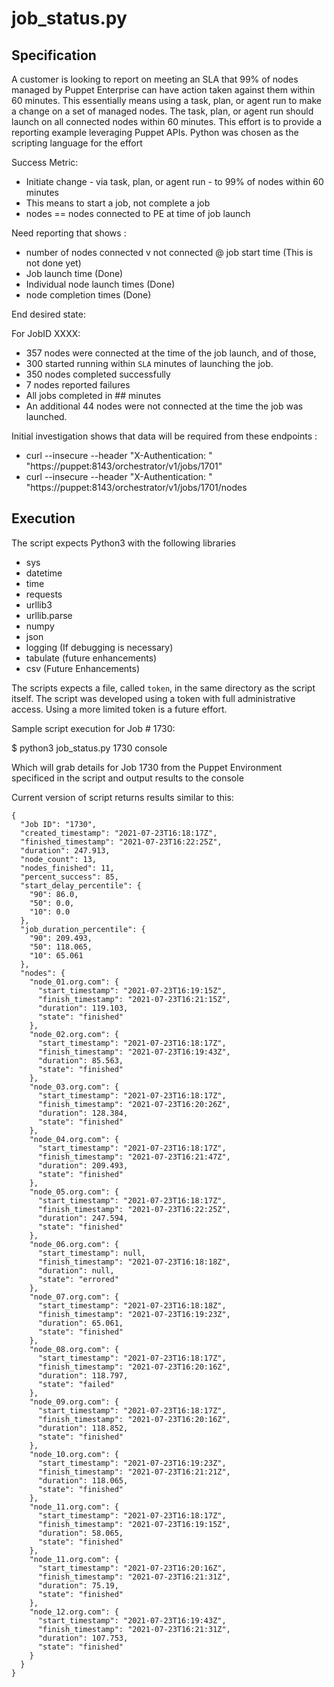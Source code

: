 # job_status.py

## Specification
A customer is looking to report on meeting an SLA that 99% of nodes managed by Puppet Enterprise can have action taken against them within 60 minutes.  This essentially means using a task, plan, or agent run to make a change on a set of managed nodes.  The task, plan, or agent run should launch on all connected nodes within 60 minutes.  This effort is to provide a reporting example leveraging Puppet APIs.  Python was chosen as the scripting language for the effort

Success Metric:

- Initiate change - via task, plan, or agent run - to 99% of nodes within 60 minutes
- This means to start a job, not complete a job
- nodes == nodes connected to PE at time of job launch

Need reporting that shows :

- number of nodes connected v not connected @ job start time (This is not done yet)
- Job launch time (Done)
- Individual node launch times (Done)
- node completion times (Done)

End desired state:

For JobID XXXX:

- 357 nodes were connected at the time of the job launch, and of those,
- 300 started running within `SLA` minutes of launching the job.
- 350 nodes completed successfully
- 7 nodes reported failures
- All jobs completed in ## minutes 
- An additional 44 nodes were not connected at the time the job was launched. 

Initial investigation shows that data will be required from these endpoints :

- curl --insecure --header "X-Authentication: <TOKEN>" "https://puppet:8143/orchestrator/v1/jobs/1701"
- curl --insecure --header "X-Authentication: <TOKEN>" "https://puppet:8143/orchestrator/v1/jobs/1701/nodes

## Execution
The script expects Python3 with the following libraries

- sys
- datetime
- time
- requests
- urllib3
- urllib.parse
- numpy
- json
- logging (If debugging is necessary)
- tabulate (future enhancements)
- csv (Future Enhancements)

The scripts expects a file, called `token`, in the same directory as the script itself.  The script was developed using a token with full administrative access.  Using a more limited token is a future effort.

Sample script execution for Job # 1730:

$ python3 job_status.py 1730 console

Which will grab details for Job 1730 from the Puppet Environment specificed in the script and output results to the console

Current version of script returns results similar to this:
~~~~
{
  "Job ID": "1730",
  "created_timestamp": "2021-07-23T16:18:17Z",
  "finished_timestamp": "2021-07-23T16:22:25Z",
  "duration": 247.913,
  "node_count": 13,
  "nodes_finished": 11,
  "percent_success": 85,
  "start_delay_percentile": {
    "90": 86.0,
    "50": 0.0,
    "10": 0.0
  },
  "job_duration_percentile": {
    "90": 209.493,
    "50": 118.065,
    "10": 65.061
  },
  "nodes": {
    "node_01.org.com": {
      "start_timestamp": "2021-07-23T16:19:15Z",
      "finish_timestamp": "2021-07-23T16:21:15Z",
      "duration": 119.103,
      "state": "finished"
    },
    "node_02.org.com": {
      "start_timestamp": "2021-07-23T16:18:17Z",
      "finish_timestamp": "2021-07-23T16:19:43Z",
      "duration": 85.563,
      "state": "finished"
    },
    "node_03.org.com": {
      "start_timestamp": "2021-07-23T16:18:17Z",
      "finish_timestamp": "2021-07-23T16:20:26Z",
      "duration": 128.384,
      "state": "finished"
    },
    "node_04.org.com": {
      "start_timestamp": "2021-07-23T16:18:17Z",
      "finish_timestamp": "2021-07-23T16:21:47Z",
      "duration": 209.493,
      "state": "finished"
    },
    "node_05.org.com": {
      "start_timestamp": "2021-07-23T16:18:17Z",
      "finish_timestamp": "2021-07-23T16:22:25Z",
      "duration": 247.594,
      "state": "finished"
    },
    "node_06.org.com": {
      "start_timestamp": null,
      "finish_timestamp": "2021-07-23T16:18:18Z",
      "duration": null,
      "state": "errored"
    },
    "node_07.org.com": {
      "start_timestamp": "2021-07-23T16:18:18Z",
      "finish_timestamp": "2021-07-23T16:19:23Z",
      "duration": 65.061,
      "state": "finished"
    },
    "node_08.org.com": {
      "start_timestamp": "2021-07-23T16:18:17Z",
      "finish_timestamp": "2021-07-23T16:20:16Z",
      "duration": 118.797,
      "state": "failed"
    },
    "node_09.org.com": {
      "start_timestamp": "2021-07-23T16:18:17Z",
      "finish_timestamp": "2021-07-23T16:20:16Z",
      "duration": 118.852,
      "state": "finished"
    },
    "node_10.org.com": {
      "start_timestamp": "2021-07-23T16:19:23Z",
      "finish_timestamp": "2021-07-23T16:21:21Z",
      "duration": 118.065,
      "state": "finished"
    },
    "node_11.org.com": {
      "start_timestamp": "2021-07-23T16:18:17Z",
      "finish_timestamp": "2021-07-23T16:19:15Z",
      "duration": 58.065,
      "state": "finished"
    },
    "node_11.org.com": {
      "start_timestamp": "2021-07-23T16:20:16Z",
      "finish_timestamp": "2021-07-23T16:21:31Z",
      "duration": 75.19,
      "state": "finished"
    },
    "node_12.org.com": {
      "start_timestamp": "2021-07-23T16:19:43Z",
      "finish_timestamp": "2021-07-23T16:21:31Z",
      "duration": 107.753,
      "state": "finished"
    }
  }
}
~~~~